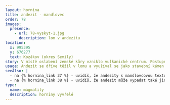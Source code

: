 ```yaml
---
layout: hornina
title: andezit - mandlovec
order: 78
images:
  presence:
    - url: 78-vyskyt-1.jpg
      description: lom v andezitu
location:
  x: 995395
  y: 676277
  text: Kozákov (okres Semily)
story: V místě oslabení zemské kůry vzniklo vulkanické centrum. Postupně se na sebe vršily lávové proudy s rozdílným složením. Některé lávy obsahovaly hodně vody a plynů. Když láva vystoupila blíže k zemskému povrchu, vodní pára a plyny v ní vytvořily bubliny. Když láva utuhla, byla v ní spousta dutin. Později byly dutiny vyplněny druhotnými minerály. Některé z nich jsou polodrahokamy jako např. achát nebo chalcedon.
usage: Andezit se dříve těžil v lomu a využíval se jako stavební kámen.
seeAlso: |
  - na {% hornina_link 37 %} - uvidíš, že andezity s mandlovcovou texturou vznikaly i v jiných obdobích
  - na {% hornina_link 38 %} - uvidíš, že andezit může vypadat také jinak
type:
  name: magmatity
  description: horniny vyvřelé
---
```


